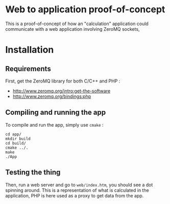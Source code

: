 Web to application proof-of-concept
===================================

This is a proof-of-concept of how an "calculation" application could communicate with a
web application involving ZeroMQ sockets, 

Installation
============

Requirements
------------

First, get the ZeroMQ library for both C/C++ and PHP :

* http://www.zeromq.org/intro:get-the-software
* http://www.zeromq.org/bindings:php

Compiling and running the app
-----------------------------

To compile and run the app, simply use `cmake` :

```
cd app/
mkdir build
cd build/
cmake ../.
make
./App
```

Testing the thing
-----------------

Then, run a web server and go to `web/index.htm`, you should see a dot spinning around. This
is a representation of what is calculated in the application, PHP is here used as a proxy to
get data from the app.
